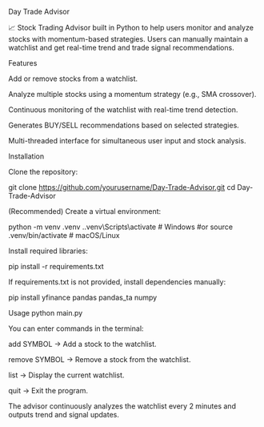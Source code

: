 Day Trade Advisor

📈 Stock Trading Advisor built in Python to help users monitor and analyze stocks with momentum-based strategies. Users can manually maintain a watchlist and get real-time trend and trade signal recommendations.

Features

Add or remove stocks from a watchlist.

Analyze multiple stocks using a momentum strategy (e.g., SMA crossover).

Continuous monitoring of the watchlist with real-time trend detection.

Generates BUY/SELL recommendations based on selected strategies.

Multi-threaded interface for simultaneous user input and stock analysis.

Installation

Clone the repository:

git clone https://github.com/yourusername/Day-Trade-Advisor.git
cd Day-Trade-Advisor


(Recommended) Create a virtual environment:

python -m venv .venv
.\.venv\Scripts\activate  # Windows
#or
source .venv/bin/activate  # macOS/Linux


Install required libraries:

pip install -r requirements.txt


If requirements.txt is not provided, install dependencies manually:

pip install yfinance pandas pandas_ta numpy

Usage
python main.py


You can enter commands in the terminal:

add SYMBOL → Add a stock to the watchlist.

remove SYMBOL → Remove a stock from the watchlist.

list → Display the current watchlist.

quit → Exit the program.

The advisor continuously analyzes the watchlist every 2 minutes and outputs trend and signal updates.
